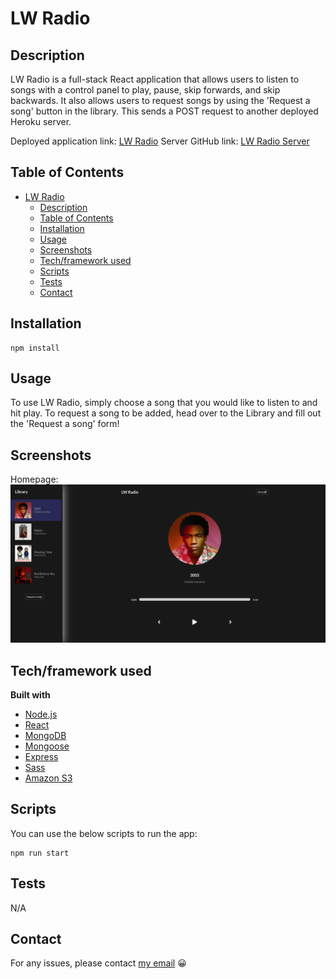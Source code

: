 # LW Radio

## Description

LW Radio is a full-stack React application that allows users to listen to songs with a control panel to play, pause, skip forwards, and skip backwards. It also allows users to request songs by using the 'Request a song' button in the library. This sends a POST request to another deployed Heroku server.

Deployed application link: [LW Radio](https://lw-music-player.herokuapp.com/)
Server GitHub link: [LW Radio Server](https://github.com/Leon3005/music-player-server)

## Table of Contents

- [LW Radio](#lw-radio)
  - [Description](#description)
  - [Table of Contents](#table-of-contents)
  - [Installation](#installation)
  - [Usage](#usage)
  - [Screenshots](#screenshots)
  - [Tech/framework used](#techframework-used)
  - [Scripts](#scripts)
  - [Tests](#tests)
  - [Contact](#contact)

## Installation

```
npm install
```

## Usage

To use LW Radio, simply choose a song that you would like to listen to and hit play. To request a song to be added, head over to the Library and fill out the 'Request a song' form!

## Screenshots

Homepage:
![Homepage](./public/assets/images/lwradio.png "Homepage")

## Tech/framework used

<b>Built with</b>

- [Node.js](https://nodejs.org/en/)
- [React](https://reactjs.org//)
- [MongoDB](https://www.mongodb.com/)
- [Mongoose](https://www.npmjs.com/package/mongoose)
- [Express](https://expressjs.com/)
- [Sass](https://sass-lang.com/)
- [Amazon S3](https://aws.amazon.com/s3/)

## Scripts

You can use the below scripts to run the app:

```
npm run start
```

## Tests

N/A

## Contact

For any issues, please contact [my email](mailto:leonwheeler08@gmail.com) 😀
